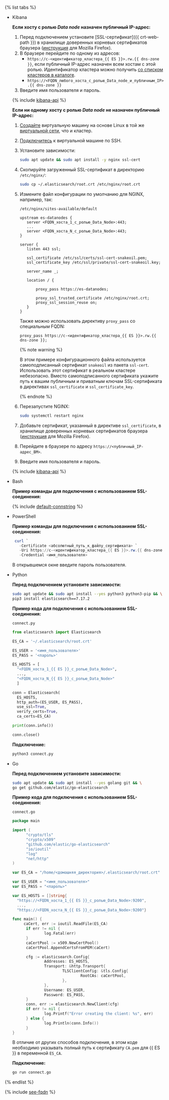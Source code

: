 {% list tabs %}

- Kibana

  
  **Если хосту с ролью _Data node_ назначен публичный IP-адрес:**
  1. Перед подключением установите [SSL-сертификат]({{ crt-web-path }}) в хранилище доверенных корневых сертификатов браузера ([инструкция](https://wiki.mozilla.org/PSM:Changing_Trust_Settings#Trusting_an_Additional_Root_Certificate) для Mozilla Firefox).
  1. В браузере перейдите по одному из адресов:
     - `https://c-<идентификатор_кластера_{{ ES }}>.rw.{{ dns-zone }}`, если публичный IP-адрес назначен всем хостам с этой ролью. Идентификатор кластера можно получить [со списком кластеров в каталоге](../../managed-elasticsearch/operations/cluster-list#list-clusters).
     - `https://<FQDN_любого_хоста_с_ролью_Data_node_и_публичным_IP>.{{ dns-zone }}`
  1. Введите имя пользователя и пароль.

  {% include [kibana-api](mes-kibana-api.md) %}

  **Если ни одному хосту с ролью _Data node_ не назначен публичный IP-адрес:**
  1. [Создайте](../../compute/quickstart/quick-create-linux.md) виртуальную машину на основе Linux в той же [виртуальной сети](../../vpc/concepts/network.md), что и кластер.
  1. [Подключитесь](../../compute/operations/vm-connect/ssh.md) к виртуальной машине по SSH.
  1. Установите зависимости:  

     ```bash
     sudo apt update && sudo apt install -y nginx ssl-cert
     ```

  1. Скопируйте загруженный SSL-сертификат в директорию `/etc/nginx/`:

     ```bash
     sudo cp ~/.elasticsearch/root.crt /etc/nginx/root.crt
     ```

  1. Измените файл конфигурации по умолчанию для NGINX, например, так:

     `/etc/nginx/sites-available/default`
     ```nginx
     upstream es-datanodes {
        server <FQDN_хоста_1_с_ролью_Data_Node>:443;
        ...
        server <FQDN_хоста_N_с_ролью_Data_Node>:443;
     }

     server {
        listen 443 ssl;

        ssl_certificate /etc/ssl/certs/ssl-cert-snakeoil.pem;
        ssl_certificate_key /etc/ssl/private/ssl-cert-snakeoil.key;

        server_name _;

        location / {

            proxy_pass https://es-datanodes;

            proxy_ssl_trusted_certificate /etc/nginx/root.crt;
            proxy_ssl_session_reuse on;
        }
     }
     ```

     Также можно использовать директиву `proxy_pass` со специальным FQDN:
     ```nginx
     proxy_pass https://c-<идентификатор_кластера_{{ ES }}>.rw.{{ dns-zone }};
     ```

     {% note warning %}

     В этом примере конфигурационного файла используется самоподписанный сертификат `snakeoil` из пакета `ssl-cert`. Использовать этот сертификат в реальном кластере небезопасно. Вместо самоподписанного сертификата укажите путь к вашим публичным и приватным ключам SSL-сертификата в директивах `ssl_certificate` и `ssl_certificate_key`.   

     {% endnote %}

  1. Перезапустите NGINX:

     ```bash
     sudo systemctl restart nginx
     ```

  1. Добавьте сертификат, указанный в директиве `ssl_certificate`, в хранилище доверенных корневых сертификатов браузера ([инструкция](https://wiki.mozilla.org/PSM:Changing_Trust_Settings#Trusting_an_Additional_Root_Certificate) для Mozilla Firefox).

  1. Перейдите в браузере по адресу `https://<публичный_IP-адрес_ВМ>`.

  1. Введите имя пользователя и пароль.

  {% include [kibana-api](mes-kibana-api.md) %}


- Bash

  **Пример команды для подключения с использованием SSL-соединения:**

  {% include [default-connstring](./mes/default-connstring.md) %}

- PowerShell

  **Пример команды для подключения с использованием SSL-соединения:**

  ```powershell
   curl `
     -Certificate <абсолютный_путь_к_файлу_сертификата> `
     -Uri https://c-<идентификатор_кластера_{{ ES }}>.rw.{{ dns-zone }}:9200 `
     -Credential <имя_пользователя>
   ```

   В открывшемся окне введите пароль пользователя.

- Python

  **Перед подключением установите зависимости:**

  ```bash
  sudo apt update && sudo apt install --yes python3 python3-pip && \
  pip3 install elasticsearch==7.17.2
  ```

  **Пример кода для подключения с использованием SSL-соединения:**

  `connect.py`
  ```python
  from elasticsearch import Elasticsearch

  ES_CA = '~/.elasticsearch/root.crt'

  ES_USER = '<имя_пользователя>'
  ES_PASS = '<пароль>'

  ES_HOSTS = [
    "<FQDN_хоста_1_{{ ES }}_с_ролью_Data_Node>",
    ...,
    "<FQDN_хоста_N_{{ ES }}_с_ролью_Data_Node>"
    ]

  conn = Elasticsearch(
    ES_HOSTS,
    http_auth=(ES_USER, ES_PASS),
    use_ssl=True,
    verify_certs=True,
    ca_certs=ES_CA)

  print(conn.info())

  conn.close()
  ```

  **Подключение:**

  ```bash
  python3 connect.py
  ```

- Go

  **Перед подключением установите зависимости:**

  ```bash
  sudo apt update && sudo apt install --yes golang git && \
  go get github.com/elastic/go-elasticsearch
  ```

  **Пример кода для подключения с использованием SSL-соединения:**

  `connect.go`
  ```go
  package main

  import (
        "crypto/tls"
        "crypto/x509"
        "github.com/elastic/go-elasticsearch"
        "io/ioutil"
        "log"
        "net/http"
  )

  var ES_CA = "/home/<домашняя_директория>/.elasticsearch/root.crt"

  var ES_USER = "<имя_пользователя>"
  var ES_PASS = "<пароль>"

  var ES_HOSTS = []string{
    "https://<FQDN_хоста_1_{{ ES }}_с_ролью_Data_Node>:9200",
    ...,
    "https://<FQDN_хоста_N_{{ ES }}_с_ролью_Data_Node>:9200"}

  func main() {
       caCert, err := ioutil.ReadFile(ES_CA)
        if err != nil {
                log.Fatal(err)
        }
        caCertPool := x509.NewCertPool()
        caCertPool.AppendCertsFromPEM(caCert)

        cfg := elasticsearch.Config{
                Addresses: ES_HOSTS,
                Transport: &http.Transport{
                        TLSClientConfig: &tls.Config{
                                RootCAs: caCertPool,
                        },
                },
                Username: ES_USER,
                Password: ES_PASS,
        }
        conn, err := elasticsearch.NewClient(cfg)
        if err != nil {
                log.Printf("Error creating the client: %s", err)
        } else {
                log.Println(conn.Info())
        }
  }
  ```

  В отличие от других способов подключения, в этом коде необходимо указывать полный путь к сертификату `CA.pem` для {{ ES }} в переменной `ES_CA`.

  **Подключение:**

  ```bash
  go run connect.go
  ```

{% endlist %}

{% include [see-fqdn](../../_includes/mdb/mes/fqdn-host.md) %}
